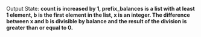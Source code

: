 Output State: **count is increased by 1, prefix_balances is a list with at least 1 element, b is the first element in the list, x is an integer. The difference between x and b is divisible by balance and the result of the division is greater than or equal to 0.**
